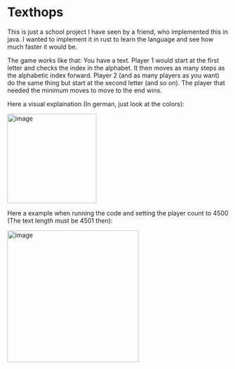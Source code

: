 # Texthops

This is just a school project I have seen by a friend, who implemented this in java. I wanted to implement it in rust to learn the language and see how much faster it would be.

The game works like that:
You have a text. Player 1 would start at the first letter and checks the index in the alphabet. It then moves as many steps as the alphabetic index forward. Player 2 (and as many players as you want) do the same thing but start at the second letter (and so on). The player that needed the minimum moves to move to the end wins. 

Here a visual explaination (In german, just look at the colors):

<img width="203" alt="image" src="https://github.com/user-attachments/assets/72f68fa2-69cf-4359-b11c-736be3cd8a7e">

Here a example when running the code and setting the player count to 4500 (The text length must be 4501 then):

<img width="299" alt="image" src="https://github.com/user-attachments/assets/73a34485-17fd-47ff-bb1f-8803af131c96">

